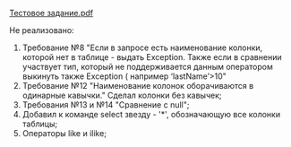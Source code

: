 [Тестовое задание.pdf](https://disk.yandex.ru/i/xIbh29RVktbiLg)

Не реализовано:
1) Требование №8 "Если в запросе есть наименование колонки, которой нет в таблице -
   выдать Exception. Также если в сравнении участвует тип, который не поддерживается данным оператором выкинуть также Exception ( например ‘lastName’>10"
2) Требование №12 "Наименование колонок оборачиваются в одинарные
   кавычки." Сделал колонки без кавычек;
3) Требования №13 и №14 "Сравнение с null";
4) Добавил к команде select звезду - '*', обозначающую все колонки таблицы;
6) Операторы like и ilike;